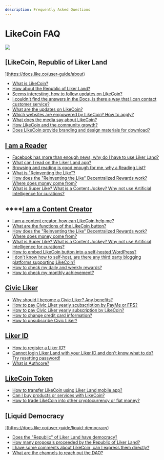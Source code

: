 ```yaml
---
description: Frequently Asked Questions
---
```


# LikeCoin FAQ

![](https://gblobscdn.gitbook.com/assets%2F-LL4mdaVjNgL6A1--PV0%2F-MHGKCas6shf9dDCwB3j%2F-MHGMnmjM4yyGSTVqz7T%2FLikeCoin_AD27_Small_Update-01.png?alt=media&token=a3cb3c10-3742-4ef9-b99a-3e05e2f82a11)

## [​LikeCoin, Republic of Liker Land](https://docs.like.co/user-guide/about) <a id="likecoin-zan-shang-gong-min-gong-he-guo"></a>

* [​What is LikeCoin?](https://docs.like.co/user-guide/about#likecoin)
* ​[How about the Republic of Liker Land?](https://docs.like.co/user-guide/about#republic-of-liker-land)
* ​[Seems interesting, how to follow updates on LikeCoin?](https://docs.like.co/user-guide/about#more-about-likecoin)
* [​I couldn't find the answers in the Docs, is there a way that I can contact customer service?](https://docs.like.co/user-guide/about#contact-us)
* [What are the updates on LikeCoin?](https://docs.like.co/user-guide/about/updates)
* [​Which websites are empowered by LikeCoin? How to apply?](https://docs.like.co/user-guide/about/list-of-media)
* [​What does the media say about LikeCoin?](https://docs.like.co/user-guide/about/on-the-news)
* [​How LikeCoin and the community growth?](https://docs.like.co/user-guide/about/background)
* [​Does LikeCoin provide branding and design materials for download?](https://docs.like.co/user-guide/about/presskit)

## [​I am a Reader](https://docs.like.co/user-guide/reader) <a id="wo-shi-du-zhe"></a>

* [Facebook has more than enough news, why do I have to use Liker Land? ](https://docs.like.co/user-guide/reader#content-jockey)
* [What can I read on the Liker Land app?](https://docs.like.co/user-guide/reader/today-headline)
* [Browsing and reading is good enough for me, why a Reading List?](https://docs.like.co/user-guide/reader/readling-list)
* [What is "Reinventing the Like"?](https://docs.like.co/user-guide/reader/readling-list)
* [How does the "Reinventing the Like" Decentralized Rewards work? Where does money come from?](https://docs.like.co/user-guide/reader/like)
* [What is Super Like? What is a Content Jockey? Why not use Artificial Intelligence for curations?](https://docs.like.co/user-guide/reader/superlike)

## \*\*\*\*[**​I am a Content Creator**](https://docs.like.co/user-guide/creator) <a id="wo-shi-chuang-zuo-zhe"></a>

* [ I am a content creator, how can LikeCoin help me?](https://docs.like.co/user-guide/creator)
* [What are the functions of the LikeCoin button?](https://docs.like.co/user-guide/creator/likecoin-button)
* [How does the "Reinventing the Like" Decentralized Rewards work? Where does money come from?](https://docs.like.co/user-guide/reader/like)
* [What is Super Like? What is a Content Jockey? Why not use Artificial Intelligence for curations?](https://docs.like.co/user-guide/reader/superlike)
* [How to embed LikeCoin button into a self-hosted WordPress?](https://docs.like.co/user-guide/creator/wordpress)
* [I don't know how to self-host, are there any third party blogging platforms supporting LikeCoin?](https://docs.like.co/user-guide/creator/blogging-platforms)
* [How to check my daily and weekly rewards?](https://docs.like.co/user-guide/creator/rewards)
* [How to check my monthly achievement?](https://docs.like.co/user-guide/creator/monthly-report)

## ​[Civic Liker](https://docs.like.co/user-guide/civic-liker)​ <a id="civic-liker"></a>

* [Why should I become a Civic Liker? Any benefits?](https://docs.like.co/user-guide/civic-liker)
* [How to pay Civic Liker yearly scubscription by PayMe or FPS?](https://docs.like.co/user-guide/civic-liker/civic-liker-paid-by-payme)
* [How to pay Civic Liker yearly subscription by LikeCoin?](https://docs.like.co/user-guide/civic-liker/civic-liker-paid-by-likecoin)
* [How to change credit card information?](https://docs.like.co/user-guide/civic-liker/change-credit-card)
* [How to unsubscribe Civic Liker?](https://docs.like.co/user-guide/civic-liker/unsubscribe-civic-liker)

## ​[Liker ID](https://docs.like.co/user-guide/liker-id)​ <a id="liker-id"></a>

* [How to register a Liker ID?](https://docs.like.co/user-guide/liker-id/register)
* [Cannot login Liker Land with your Liker ID and don't know what to do? Try resetting password!](https://docs.like.co/user-guide/liker-id/reset-password)
* [What is Authcore?](https://docs.like.co/user-guide/liker-id/what-is-authcore)

## ​[LikeCoin Token](https://docs.like.co/user-guide/likecoin-token) <a id="likecoin-jiao-yi"></a>

* [How to transfer LikeCoin using Liker Land mobile app?](https://docs.like.co/user-guide/likecoin-token/like-pay)
* [Can I buy products or services with LikeCoin?](https://docs.like.co/user-guide/likecoin-token/products-and-services)
* [How to trade LikeCoin into other cryptocurrency or fiat money?](https://docs.like.co/user-guide/likecoin-token/how-to-buy-and-sell-likecoin)

## [Liquid Democracy](https://docs.like.co/user-guide/liquid-democracy)

* ​[Does the "Republic" of Liker Land have democracy?](https://docs.like.co/user-guide/liquid-democracy)
* ​​[How many proposals proceeded by the Republic of Liker Land?](https://docs.like.co/user-guide/liquid-democracy/proposals)
* ​[I have some comments about LikeCoin, can I express them directly?](https://docs.like.co/user-guide/liquid-democracy/community-call)
* [What are the channels to reach out the DAO?  ](https://docs.like.co/user-guide/about#contact-us)

